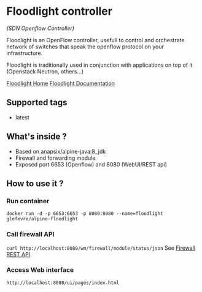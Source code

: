 # Floodlight controller

*(SDN Openflow Controller)*

Floodlight is an OpenFlow controller, usefull to control and orchestrate network of switches that speak the openflow protocol on your infrastructure.

Floodlight is traditionally used in conjunction with applications on top of it (Openstack Neutron, others...)

[Floodlight Home](http://www.projectfloodlight.org/floodlight/)
[Floodlight Documentation](https://floodlight.atlassian.net/wiki/display/floodlightcontroller/Floodlight+Documentation)

## Supported tags
- latest

## What's inside ?
- Based on anapsix/alpine-java:8_jdk
- Firewall and forwarding module
- Exposed port 6653 (Openflow) and 8080 (WebUI/REST api)

## How to use it ?
### Run container
`docker run -d -p 6653:6653 -p 8080:8080 --name=floodlight glefevre/alpine-floodlight`

### Call firewall API
`curl http://localhost:8080/wm/firewall/module/status/json` 
See [Firewall REST API](https://floodlight.atlassian.net/wiki/display/floodlightcontroller/Firewall+REST+API)

### Access Web interface
`http://localhost:8080/ui/pages/index.html ` 


